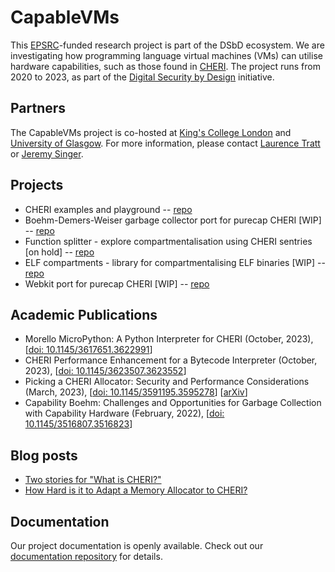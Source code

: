 # CapableVMs

This [EPSRC](https://epsrc.ukri.org/)-funded research project is part of the DSbD ecosystem. We are investigating how programming language virtual machines (VMs) can utilise hardware capabilities, such as those found in [CHERI](https://www.cl.cam.ac.uk/research/security/ctsrd/cheri/). The project runs from 2020 to 2023, as part of the [Digital Security by Design](https://www.ukri.org/innovation/industrial-strategy-challenge-fund/digital-security-by-design/) initiative.

## Partners

The CapableVMs project is co-hosted at [King's College London](https://www.kcl.ac.uk/) and [University of Glasgow](https://www.glasgow.ac.uk). For more information, please contact
[Laurence Tratt](https://tratt.net/laurie/)
or [Jeremy Singer](http://www.dcs.gla.ac.uk/~jsinger/).

## Projects

- CHERI examples and playground -- [repo](https://github.com/capablevms/cheri-examples)
- Boehm-Demers-Weiser garbage collector port for purecap CHERI [WIP] -- [repo](https://github.com/capablevms/bdwgc)
- Function splitter - explore compartmentalisation using CHERI sentries [on hold] -- [repo](https://github.com/capablevms/llvm-function-split)
- ELF compartments - library for compartmentalising ELF binaries [WIP] -- [repo](https://github.com/capablevms/CHERI-ELF-comp)
- Webkit port for purecap CHERI [WIP] -- [repo](https://github.com/capablevms/webkit)

## Academic Publications

- Morello MicroPython: A Python Interpreter for CHERI (October, 2023), [[doi: 10.1145/3617651.3622991](https://doi.org/10.1145/3617651.3622991)]
- CHERI Performance Enhancement for a Bytecode Interpreter (October, 2023), [[doi: 10.1145/3623507.3623552](https://doi.org/10.1145/3623507.3623552)]
- Picking a CHERI Allocator: Security and Performance Considerations (March, 2023), [[doi: 10.1145/3591195.3595278](https://doi.org/10.1145/3591195.3595278)] [[arXiv](https://arxiv.org/abs/2303.15130)]
- Capability Boehm: Challenges and Opportunities for Garbage Collection with Capability Hardware (February, 2022), [[doi: 10.1145/3516807.3516823](https://doi.org/10.1145/3516807.3516823)]

## Blog posts

- [Two stories for "What is CHERI?"](https://tratt.net/laurie/blog/2023/two_stories_for_what_is_cheri.html)
- [How Hard is it to Adapt a Memory Allocator to CHERI?](https://tratt.net/laurie/blog/2023/how_hard_is_it_to_adapt_a_memory_allocator_to_cheri.html)

## Documentation

Our project documentation is openly available. Check out our [documentation repository](https://github.com/capablevms/docs) for details.
